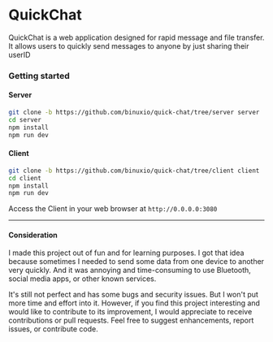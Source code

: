 # QuickChat

QuickChat is a web application designed for rapid message and file transfer. It allows users to quickly send messages to anyone by just sharing their userID

### Getting started

#### Server
```bash
git clone -b https://github.com/binuxio/quick-chat/tree/server server
cd server
npm install
npm run dev
```
#### Client
```bash
git clone -b https://github.com/binuxio/quick-chat/tree/client client
cd client
npm install
npm run dev
```

Access the Client in your web browser at `http://0.0.0.0:3080`

---

#### Consideration

I made this project out of fun and for learning purposes. I got that idea because sometimes I needed to send some data from one device to another very quickly. And it was annoying and time-consuming to use Bluetooth, social media apps, or other known services. 

It's still not perfect and has some bugs and security issues. But I won't put more time and effort into it. However, if you find this project interesting and would like to contribute to its improvement, I would appreciate to receive contributions or pull requests. Feel free to suggest enhancements, report issues, or contribute code. 